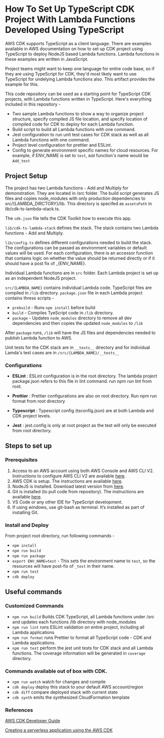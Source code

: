 # How To Set Up TypeScript CDK Project With Lambda Functions Developed Using TypeScript

AWS CDK supports TypeScript as a client language. There are examples available in AWS documentation on how to set up CDK project using TypeScript to deploy NodeJS based Lambda functions. Lambda functions in these examples are written in JavaScript. 

Project teams might want to keep one language for entire code base, so if they are using TypeScript for CDK, they'd most likely want to use TypeScript for undelying Lambda functions also. This artifact provides the example for this. 

This code repository can be used as a starting point for TypeScript CDK projects, with Lambda functions written in TypeScript. Here's everything included in this repository - 

* Two sample Lambda functions to show a way to organize project structure, specify compiled JS file location, and specify location of compiled code for CDK to deploy for each Lambda function.
* Build script to build all Lambda functions with one command.
* Jest configuration to run unit test cases for CDK stack as well as all Lambda functions with one command.
* Project level configuration for prettier and ESLint.
* Config to generate environment specific names for cloud resources. For example, if ENV_NAME is set to `test`, `Add` function's name would be  `Add_test`


## Project Setup

The project has two Lambda functions - Add and Multiply for demonstration. They are located in /src folder. The build script generates JS files and copies node_modules with only production dependencies to src/{LAMBDA_DIRCTORY}/lib. This directory is specifed as `assetsPath` in lib/cdk-ts-lambda-stack.ts.

The `cdk.json` file tells the CDK Toolkit how to execute this app.

`lib/cdk-ts-lambda-stack` defines the stack. The stack contains two Lambda functions - Add and Multiply.

`lib/config.ts` defines different configurations needed to build the stack. The configurations can  be passed as environment variables or default values will be used. For each configuration, there is an accessor function that contains logic on whether the value should be returned directly or if it should have a post fix of _{ENV_NAME}.

Individual Lambda functions are in `src` folder. Each Lambda project is set up as an independent NodeJS project. 

`src/{LAMBDA_NAME}` contains individual Lambda code. TypeScript files are compiled in `/lib` directory. `package.json` file in each Lambda project contains thress scripts -

* `prebuild` - Runs `npm install` before build
* `build` - Compiles TyeScript code in `/lib` directory.
* `package` - Updates `node_modules` directory to remove all dev dependencies and then copies the updated `node_modules` to `/lib`

After `package` runs, `/lib` will have the JS files and dependencies needed to publish Lambda function to AWS.

Unit tests for the CDK stack are in `__tests__` directory and for individual Lamda's test cases are in `/src/{LAMBDA_NAME}/__tests__`

### Configurations

* **ESLint** : ESLint configuration is in the root directory. The lambda project package.json refers to this file in lint command. run npm run lint from root.

* **Prettier** :  Prettier configurations are also on root directory. Run npm run format from root directory

* **Typescript** : Typescript config (tsconfig.json) are at both Lambda and CDK project levels.

* **Jest** : jest.config is only at root project as the test will only be executed from root directory.


## Steps to set up

### Prerequisites

1.	Access to an AWS account using both AWS Console and AWS CLI V2. Instructions to configure AWS CLI V2 are available [here](https://docs.aws.amazon.com/cli/latest/userguide/install-cliv2.html).
2.	AWS CDK is setup. The instructions are available [here](https://docs.aws.amazon.com/cdk/latest/guide/getting_started.html#getting_started_install). 
3.	NodeJS is installed. Download latest version from [here](https://nodejs.org/en/download/).
4.	Git is installed (to pull code from repository). The instructions are available [here](https://git-scm.com/book/en/v2/Getting-Started-Installing-Git).
5.	VS Code or any other IDE for TypeScript development.
6.	If using windows, use git-bash as terminal. It’s installed as part of installing Git.


### Install and Deploy 
From project root directory, run following commands - 
* `npm install`
* `npm run build`
* `npm run package` 
* `export ENV_NAME=test` - This sets the environment name to `test`, so the resources will have post-fix of `_test` in their name.
* `npm run test`
* `cdk deploy`


## Useful commands

### Customized Commands
 * `npm run build`   Builds CDK TypeScript, all Lambda functions under /src and updates each functions /lib directory with node_modules
 * `npm run lint`    runs ESLint validation on entire project, including all Lambda applications
 * `npm run format`  runs Prettier to format all TypeScript code - CDK and Lambda applications.
 * `npm run test`    perform the jest unit tests for CDK stack and all Lambda functions. The coverage information will be generated in `coverage` directory.

### Commands available out of box with CDK.
 * `npm run watch`   watch for changes and compile
 * `cdk deploy`      deploy this stack to your default AWS account/region
 * `cdk diff`        compare deployed stack with current state
 * `cdk synth`       emits the synthesized CloudFormation template

### References

[AWS CDK Developer Guide](https://docs.aws.amazon.com/cdk/latest/guide/home.html)

[Creating a serverless application using the AWS CDK](https://docs.aws.amazon.com/cdk/latest/guide/serverless_example.html)
